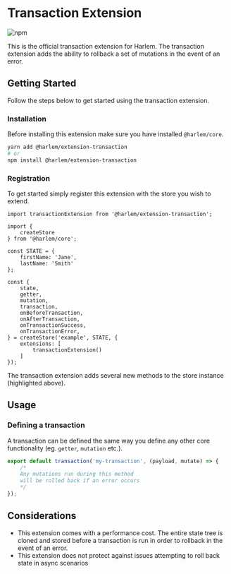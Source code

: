 # Transaction Extension

![npm](https://img.shields.io/npm/v/@harlem/extension-transaction)

This is the official transaction extension for Harlem. The transaction extension adds the ability to rollback a set of mutations in the event of an error.

## Getting Started

Follow the steps below to get started using the transaction extension.

### Installation

Before installing this extension make sure you have installed `@harlem/core`.

```bash
yarn add @harlem/extension-transaction
# or
npm install @harlem/extension-transaction
```

### Registration

To get started simply register this extension with the store you wish to extend.

```typescript{16-20,23}
import transactionExtension from '@harlem/extension-transaction';

import {
    createStore
} from '@harlem/core';

const STATE = {
    firstName: 'Jane',
    lastName: 'Smith'
};

const {
    state,
    getter,
    mutation,
    transaction,
    onBeforeTransaction,
    onAfterTransaction,
    onTransactionSuccess,
    onTransactionError,
} = createStore('example', STATE, {
    extensions: [
        transactionExtension()
    ]
});
```

The transaction extension adds several new methods to the store instance (highlighted above).


## Usage

### Defining a transaction
A transaction can be defined the same way you define any other core functionality (eg. `getter`, `mutation` etc.).

```typescript
export default transaction('my-transaction', (payload, mutate) => {
    /*
    Any mutations run during this method
    will be rolled back if an error occurs
    */
});
```

## Considerations
- This extension comes with a performance cost. The entire state tree is cloned and stored before a transaction is run in order to rollback in the event of an error.
- This extension does not protect against issues attempting to roll back state in async scenarios